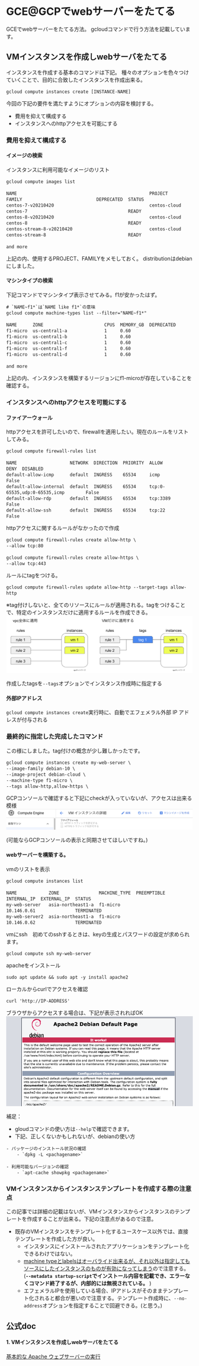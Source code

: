 # GCE@GCPでwebサーバーをたてる

GCEでwebサーバーをたてる方法。
gcloudコマンドで行う方法を記載しています。

## VMインスタンスを作成しwebサーバをたてる  

インスタンスを作成する基本のコマンドは下記。
種々のオプションを色々つけていくことで、目的に合致したインスタンスを作成出来る。
```
gcloud compute instances create [INSTANCE-NAME]
```

今回の下記の要件を満たすようにオプションの内容を検討する。
* 費用を抑えて構成する
* インスタンスへのhttpアクセスを可能にする

### 費用を抑えて構成する
#### イメージの検索
インスタンスに利用可能なイメージのリスト
```
gcloud compute images list 

NAME                                                  PROJECT              FAMILY                            DEPRECATED  STATUS
centos-7-v20210420                                    centos-cloud         centos-7                                      READY
centos-8-v20210420                                    centos-cloud         centos-8                                      READY
centos-stream-8-v20210420                             centos-cloud         centos-stream-8                               READY

and more
```
上記の内、使用するPROJECT、FAMILYをメモしておく。
distributionはdebianにしました。

#### マシンタイプの検索
下記コマンドでマシンタイプ表示させてみる。f1が安かったはず。
```
# `NAME~f1*`は`NAME like f1*`の意味
gcloud compute machine-types list --filter="NAME~f1*" 

NAME      ZONE                       CPUS  MEMORY_GB  DEPRECATED
f1-micro  us-central1-a              1     0.60
f1-micro  us-central1-b              1     0.60
f1-micro  us-central1-c              1     0.60
f1-micro  us-central1-f              1     0.60
f1-micro  us-central1-d              1     0.60

and more
```
上記の内、インスタンスを構築するリージョンにf1-microが存在していることを確認する。

### インスタンスへのhttpアクセスを可能にする
#### ファイアーウォール
httpアクセスを許可したいので、firewallを適用したい。現在のルールをリストしてみる。
```
gcloud compute firewall-rules list

NAME                    NETWORK  DIRECTION  PRIORITY  ALLOW                         DENY  DISABLED
default-allow-icmp      default  INGRESS    65534     icmp                                False
default-allow-internal  default  INGRESS    65534     tcp:0-65535,udp:0-65535,icmp        False
default-allow-rdp       default  INGRESS    65534     tcp:3389                            False
default-allow-ssh       default  INGRESS    65534     tcp:22                              False
```

httpアクセスに関するルールがなかったので作成
```
gcloud compute firewall-rules create allow-http \
--allow tcp:80

gcloud compute firewall-rules create allow-https \
--allow tcp:443
```

ルールにtagをつける。
```
gcloud compute firewall-rules update allow-http --target-tags allow-http
```
※tag付けしないと、全てのリソースにルールが適用される。tagをつけることで、特定のインスタンスだけに適用するルールを作成できる。
![image](tag.png)


作成したtagsを`--tags`オプションでインスタンス作成時に指定する

#### 外部IPアドレス
`gcloud compute instances create`実行時に、自動でエフェメラル外部 IP アドレスが付与される


### 最終的に指定した完成したコマンド
この様にしました。tag付けの概念が少し難しかったです。
```
gcloud compute instances create my-web-server \
--image-family debian-10 \
--image-project debian-cloud \
--machine-type f1-micro \
--tags allow-http,allow-https \
```

GCPコンソールで確認すると下記にcheckが入っていないが、アクセスは出来る模様
![image](http.png)

(可能ならGCPコンソールの表示と同期させてほしいですね。)

#### webサーバーを構築する。
vmのリストを表示
```
gcloud compute instances list

NAME            ZONE               MACHINE_TYPE  PREEMPTIBLE  INTERNAL_IP  EXTERNAL_IP  STATUS
my-web-server   asia-northeast1-a  f1-micro                   10.146.0.61               TERMINATED
my-web-server2  asia-northeast1-a  f1-micro                   10.146.0.62               TERMINATED
```

vmにssh　初めてのsshするときは、keyの生成とパスワードの設定が求められます。
```
gcloud compute ssh my-web-server
```

apacheをインストール
```
sudo apt update && sudo apt -y install apache2
```

ローカルからcurlでアクセスを確認
```
curl 'http://IP-ADDRESS'
```

ブラウザからアクセスする場合は、下記が表示されればOK
![image](web-server.png)


補足：
* gloudコマンドの使い方は`--help`で確認できます。
* 下記、正しくないかもしれないが、debianの使い方
```
- パッケージのインストール状況の確認
    - `dpkg -L <pachagename>`

- 利用可能なバージョンの確認
    - `apt-cache showpkg <pachagename>`
```

### VMインスタンスからインスタンステンプレートを作成する際の注意点
この記事では詳細の記載はないが、VMインスタンスからインスタンスのテンプレートを作成することが出来る。下記の注意点があるので注意。

* 既存のVMインスタンスをテンプレート化するユースケース以外では、直接テンプレートを作成した方が良い。
    * インスタンスにインストールされたアプリケーションをテンプレート化できるわけではない。     
    * [machine typeとlabelsはオーバライド出来るが、それ以外は指定してもソースにしたインスタンスのものが有効になってしまう](https://cloud.google.com/sdk/gcloud/reference/compute/instance-templates/create?hl=ja#--source-instance)ので注意する。
    (**`--metadata startup-script`でインストール内容を記載でき、エラーなくコマンド終了するが、内部的には無視されている。**
)
    * エフェメラルIPを使用している場合、IPアドレスがそのままテンプレート化されると都合が悪いので注意する。テンプレート作成時に、`--no-address`オプションを指定することで回避できる。(と思う。)



## 公式doc
#### 1. VMインスタンスを作成しwebサーバをたてる
[基本的な Apache ウェブサーバーの実行](https://cloud.google.com/compute/docs/tutorials/basic-webserver-apache?hl=ja)


